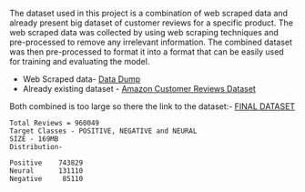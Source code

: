 The dataset used in this project is a combination of web scraped data and already present big dataset of customer reviews for a specific product. The web scraped data was collected by using web scraping techniques and pre-processed to remove any irrelevant information. The combined dataset was then pre-processed to format it into a format that can be easily used for training and evaluating the model.


- Web Scraped data- [Data Dump](https://github.com/AaronANoronha/CustomerReviewAnalysis/tree/main/Data/Data%20Dump)
- Already existing dataset - [Amazon Customer Reviews Dataset](https://s3.amazonaws.com/amazon-reviews-pds/readme.html)

Both combined is too large so there the link to the dataset:- [FINAL DATASET](https://drive.google.com/file/d/1-7SYkvT6iKMcSTuwaGJj-0kfFslZC5VW/view?usp=sharing)

```
Total Reviews = 960049
Target Classes - POSITIVE, NEGATIVE and NEURAL
SIZE - 169MB
Distribution-

Positive    743829
Neural      131110
Negative     85110
```
